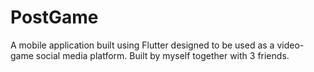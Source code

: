 # PostGame
A mobile application built using Flutter designed to be used as a video-game social media platform. Built by myself together with 3 friends.
